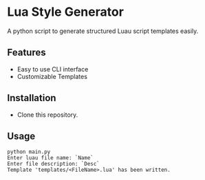 # Lua Style Generator

A python script to generate structured Luau script templates easily.

## Features

- Easy to use CLI interface
- Customizable Templates

## Installation
- Clone this repository.

## Usage
```
python main.py
Enter luau file name: `Name`
Enter file description: `Desc`
Template 'templates/<FileName>.lua' has been written.
```


